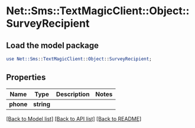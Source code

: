 # Net::Sms::TextMagicClient::Object::SurveyRecipient

## Load the model package
```perl
use Net::Sms::TextMagicClient::Object::SurveyRecipient;
```

## Properties
Name | Type | Description | Notes
------------ | ------------- | ------------- | -------------
**phone** | **string** |  | 

[[Back to Model list]](../README.md#documentation-for-models) [[Back to API list]](../README.md#documentation-for-api-endpoints) [[Back to README]](../README.md)


